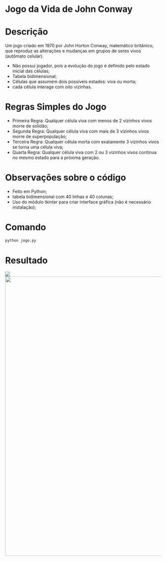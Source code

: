 # Jogo da Vida de John Conway

# Descrição 

Um jogo criado em 1970 por John Horton Conway, matemático britânico, que reproduz as alterações e mudanças em grupos de seres vivos (autômato celular).
- Não possui jogador, pois a evolução do jogo é definido pelo estado inicial das células;
- Tabela bidimensional;
- Células que assumem dois possíveis estados: viva ou morta;
- cada célula interage com oito vizinhas.

# Regras Simples do Jogo

- Primeira Regra: Qualquer célula viva com menos de 2 vizinhos vivos morre de solidão;
- Segunda Regra: Qualquer célula viva com mais de 3 vizinhos vivos morre de superpopulação;
- Terceira Regra: Qualquer célula morta com exatamente 3 vizinhos vivos se torna uma célula viva;
- Quarta Regra: Qualquer célula viva com 2 ou 3 vizinhos vivos continua no mesmo estado para a próxima geração.

# Observações sobre o código

- Feito em Python;
- tabela bidimensional com 40 linhas e 40 colunas;
- Uso do módulo tkinter para criar interface gráfica (não é necessário instalação);

# Comando

```bash
python jogo.py
```

# Resultado

<span align="center">
    <img src="https://user-images.githubusercontent.com/85804895/134363025-db0e73f7-be87-4e96-98c4-6f5e0f2d4fdc.gif">
</span>

<span align="center">
    <img src="https://user-images.githubusercontent.com/85804895/134362858-4bcd93f9-23f1-4a53-a8f3-dc4dbed9572d.png", width=900>
</span>

